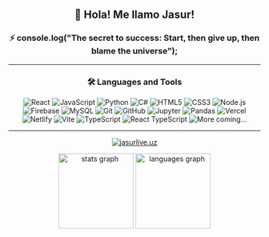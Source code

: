 <div align="center">

  ## 👋 Hola! Me llamo Jasur!
  
  ### ⚡ console.log("The secret to success: Start, then give up, then blame the universe");
  
  ---
  
  ### 🛠️ Languages and Tools

  <p>
    <img src="https://img.shields.io/badge/-React-61DAFB?logo=react&logoColor=black&style=flat" alt="React" />
    <img src="https://img.shields.io/badge/-JavaScript-F7DF1E?logo=javascript&logoColor=black&style=flat" alt="JavaScript" />
    <img src="https://img.shields.io/badge/-Python-3776AB?logo=python&logoColor=white&style=flat" alt="Python" />
    <img src="https://img.shields.io/badge/-C%23-9b4dca?logo=c-sharp&logoColor=white&style=flat" alt="C#" />
    <img src="https://img.shields.io/badge/-HTML5-E34F26?logo=html5&logoColor=white&style=flat" alt="HTML5" />
    <img src="https://img.shields.io/badge/-CSS3-1572B6?logo=css3&logoColor=white&style=flat" alt="CSS3" />
    <img src="https://img.shields.io/badge/-Node.js-339933?logo=node.js&logoColor=white&style=flat" alt="Node.js" />
    <img src="https://img.shields.io/badge/-Firebase-FFCA28?logo=firebase&logoColor=black&style=flat" alt="Firebase" />
    <img src="https://img.shields.io/badge/-MySQL-4479A1?logo=mysql&logoColor=white&style=flat" alt="MySQL" />
    <img src="https://img.shields.io/badge/-Git-F05032?logo=git&logoColor=white&style=flat" alt="Git" />
    <img src="https://img.shields.io/badge/-GitHub-181717?logo=github&logoColor=white&style=flat" alt="GitHub" />
    <img src="https://img.shields.io/badge/-Jupyter-F37626?logo=jupyter&logoColor=white&style=flat" alt="Jupyter" />
    <img src="https://img.shields.io/badge/-Pandas-150458?logo=pandas&logoColor=white&style=flat" alt="Pandas" />
    <img src="https://img.shields.io/badge/-Vercel-000000?logo=vercel&logoColor=white&style=flat" alt="Vercel" />
    <img src="https://img.shields.io/badge/-Netlify-00C7B7?logo=netlify&logoColor=white&style=flat" alt="Netlify" />
    <img src="https://img.shields.io/badge/-Vite-646CFF?logo=vite&logoColor=white&style=flat" alt="Vite" />
    <img src="https://img.shields.io/badge/-TypeScript-3178C6?logo=typescript&logoColor=white&style=flat" alt="TypeScript" />
    <img src="https://img.shields.io/badge/-React%20TS-61DAFB?logo=react&logoColor=black&style=flat" alt="React TypeScript" />
    <img src="https://img.shields.io/badge/-More%20coming...-E0E0E0?logo=hourglass&logoColor=black&style=flat" alt="More coming..." />
  </p>

  ---

  <p align="center">
  <a href="https://jasurlive.uz" target="_blank">
    <img src="https://readme-typing-svg.herokuapp.com?font=Fira+Code&size=24&pause=1000&color=82f7ff&center=true&vCenter=true&width=450&lines=don`t+click+here;jasurlive.uz&center=true&cursor=|" alt="jasurlive.uz">
  </a>
</p>



  <img src="https://github-readme-stats.vercel.app/api?username=jasurlive&hide_title=false&hide_rank=false&show_icons=true&include_all_commits=true&count_private=true&theme=github_dark_dimmed&locale=en&hide_border=true" height="150" alt="stats graph"/>
<img src="https://github-readme-stats.vercel.app/api/top-langs?username=jasurlive&locale=en&hide_title=false&layout=compact&card_width=320&langs_count=5&theme=github_dark_dimmed&hide_border=true" height="150" alt="languages graph"/>



</div>
